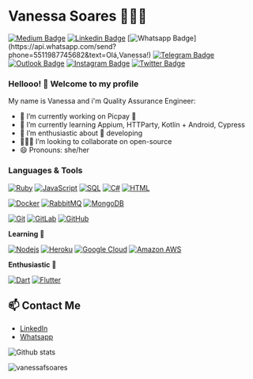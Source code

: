 # Vanessa Soares 👩🏻‍💻

[![Medium Badge](https://img.shields.io/badge/-Medium-000000?style=flat-square&labelColor=000000&logo=Medium&link=https://medium.com/@vanessa_soares/)](https://medium.com/vanessa_soares/)
[![Linkedin Badge](https://img.shields.io/badge/-LinkedIn-blue?style=flat-square&logo=Linkedin&logoColor=white&link=https://www.linkedin.com/in/rebeccamanzi/)](https://www.linkedin.com/in/vanessafsoares/)
[![Whatsapp Badge](https://img.shields.io/badge/-Whatsapp-4CA143?style=flat-square&labelColor=4CA143&logo=whatsapp&logoColor=white&link=https://api.whatsapp.com/send?phone=5511987745682&text=Olá,Vanessa!)](https://api.whatsapp.com/send?phone=5511987745682&text=Olá,Vanessa!)
[![Telegram Badge](https://img.shields.io/badge/-Telegram-1ca0f1?style=flat-square&labelColor=1ca0f1&logo=telegram&logoColor=white&link=https://t.me/vanessafsoares)](https://t.me/vanessafsoares)
[![Outlook Badge](https://img.shields.io/badge/-Outlook-0072c6?style=flat-square&logo=microsoft&logoColor=white&link=mailto:vanessafsoares@hotmail.com)](mailto:vanessafsoares@hotmail.com)
[![Instagram Badge](https://img.shields.io/badge/-Instagram-833AB4?style=flat-square&labelColor=833AB4&logo=instagram&logoColor=white&link=https://www.instagram.com/codepwr/)](https://www.instagram.com/d4rklipstick/)
[![Twitter Badge](https://img.shields.io/badge/-Twitter-1ca0f1?style=flat-square&labelColor=1ca0f1&logo=twitter&logoColor=white&link=https://twitter.com/lgdbittencourt)](https://twitter.com/d4rklipstick)

### Hellooo! 👋 Welcome to my profile

My name is Vanessa and i'm Quality Assurance Engineer:

- 🔭 I’m currently working on Picpay 💚
- 📖 I’m currently learning Appium, HTTParty, Kotlin + Android, Cypress
- 🤩 I’m enthusiastic about 📲 developing
- 👩🏻‍💻 I’m looking to collaborate on open-source
- 😄 Pronouns: she/her

### Languages & Tools

[![Ruby](https://img.shields.io/badge/-Ruby-red?style=flat-square&logo=ruby&link=https://www.ruby-lang.org/)](https://www.ruby-lang.org/)
[![JavaScript](https://img.shields.io/badge/-JavaScript-yellow?style=flat-square&logo=javascript&link=https://www.javascript.com/)](https://www.javascript.com/)
[![SQL](https://img.shields.io/badge/-SQL-00599C?style=flat-square&logo=sql&link=https://github.com/vanessafsoares/)](https://github.com/vanessafsoares/)
[![C#](https://img.shields.io/badge/-C#-00599C?style=flat-square&logo=c++&link=https://github.com/vanessafsoares/)](https://github.com/vanessafsoares/)
[![HTML](https://img.shields.io/badge/-HTML-E34F26?style=flat-square&logo=html5&logoColor=white&link=https://github.com/vanessafsoares/)](https://github.com/vanessafsoares/)

[![Docker](https://img.shields.io/badge/-Docker-black?style=flat-square&logo=docker&link=https://github.com/vanessafsoares/)](https://github.com/vanessafsoares/)
[![RabbitMQ](https://img.shields.io/badge/-RabbitMQ-black?style=flat-square&logo=rabbitmq&link=https://github.com/vanessafsoare/s)](https://github.com/vanessafsoares)
[![MongoDB](https://img.shields.io/badge/-MongoDB-black?style=flat-square&logo=mongodb&link=https://github.com/vanessafsoares/)](https://github.com/vanessafsoares/)

[![Git](https://img.shields.io/badge/-Git-black?style=flat-square&logo=git&link=https://github.com/vanessafsoares/)](https://github.com/vanessafsoares/)
[![GitLab](https://img.shields.io/badge/-GitLab-FCA121?style=flat-square&logo=gitlab&link=https://github.com/vanessafsoares/)](https://github.com/vanessafsoares/)
[![GitHub](https://img.shields.io/badge/-GitHub-181717?style=flat-square&logo=github&link=https://github.com/vanessafsoares/)](https://github.com/vanessafsoares/)


**Learning 📖**

[![Nodejs](https://img.shields.io/badge/-Nodejs-black?style=flat-square&logo=Node.js&link=https://github.com/vanessafsoares/)](https://github.com/vanessafsoares/)
[![Heroku](https://img.shields.io/badge/-Heroku-430098?style=flat-square&logo=heroku&link=https://github.com/vanessafsoares/)](https://github.com/vanessafsoares/)
[![Google Cloud](https://img.shields.io/badge/Google%20Cloud-black?style=flat-square&logo=google-cloud&link=https:https://github.com/vanessafsoares)](https://github.com/vanessafsoares)
[![Amazon AWS](https://img.shields.io/badge/Amazon%20AWS-232F3E?style=flat-square&logo=amazon-aws&link=https://github.com/vanessafsoares/)](https://github.com/vanessafsoares/)

**Enthusiastic 🤩**

[![Dart](https://img.shields.io/badge/-Dart-0175C2?style=flat-square&logo=dart&link=https://github.com/vanessafsoares/)](https://github.com/vanessafsoares/)
[![Flutter](https://img.shields.io/badge/-Flutter-02569B?style=flat-square&logo=flutter&link=https://github.com/vanessafsoares/)](https://github.com/vanessafsoares/)


## 📫 Contact Me
- [LinkedIn](https://in.linkedin.com/in/vanessafsoares)
- [Whatsapp](https://api.whatsapp.com/send?phone=5511987745682&text=Olá,Vanessa!) 

![Github stats](https://github-readme-stats.vercel.app/api?username=vanessafsoares&hide=["prs","issues"])

<img src="https://komarev.com/ghpvc/?username=vanessafsoares" alt="vanessafsoares" />
